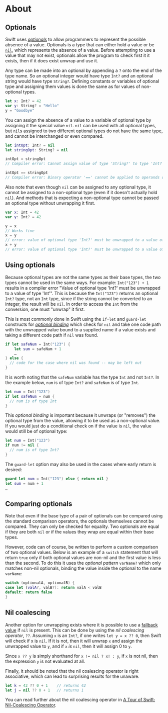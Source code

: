 # About

## Optionals

Swift uses [_optionals_][optionals] to allow programmers to represent the possible absence of a value.
Optionals is a type that can either hold a value or be [`nil`][nil], which represents the absence of a value.
Before attempting to use a value that may not exist, optionals allow the program to check first it it exists, then if it does exist unwrap and use it.

Any type can be made into an optional by appending a `?` onto the end of the type name.
So an optional integer would have type `Int?` and an optional string would have type `String?`.
Defining constants or variables of optional type and assigning them values is done the same as for values of non-optional types.

```swift
let x: Int? = 42
var y: String? = "Hello"
y = "Goodbye"
```

You can assign the absence of a value to a variable of optional type by assigning it the special value `nil`.
`nil` can be used with all optional types, but `nil`s assigned to two different optional types do not have the same type, and cannot be interchanged or even compared.

```swift
let intOpt: Int? = nil
let stringOpt: String? = nil

intOpt = stringOpt
// Compiler error: Cannot assign value of type 'String?' to type 'Int?'

intOpt == stringOpt
// Compiler error: Binary operator '==' cannot be applied to operands of type 'Int?' and 'String?'
```

Also note that even though `nil` can be assigned to any optional type, it cannot be assigned to a non-optional type (even if it doesn't actually hold `nil`).
And methods that is expecting a non-optional type cannot be passed an optional type without unwrapping it first.

```swift
var x: Int = 42
var y: Int? = 42

y = x
// Works fine
x = y
// error: value of optional type 'Int?' must be unwrapped to a value of type 'Int'
x + y
// error: value of optional type 'Int?' must be unwrapped to a value of type 'Int'
```

## Using optionals

Because optional types are not the same types as their base types, the two types cannot be used in the same ways.
For example: `Int("123") + 1` results in a compiler error "Value of optional type 'Int?' must be unwrapped to a value of type 'Int'".
This is because the `Int("123")` returns an optional `Int?` type, not an `Int` type, since if the string cannot be converted to an integer, the result will be `nil`.
In order to access the `Int` from the conversion, one must "unwrap" it first.

This is most commonly done in Swift using the `if-let` and `guard-let` constructs for [_optional binding_][optional-binding] which check for `nil` and take one code path with the unwrapped value bound to a supplied name if a value exists and taking a different code path if `nil` was found.

```swift
if let safeNum = Int("123") {
	let sum = safeNum + 1
	…
} else {
  // code for the case where nil was found -- may be left out
}
```

It is worth noting that the `safeNum` variable has the type `Int` and not `Int?`.
In the example below, `num` is of type `Int?` and `safeNum` is of type `Int`.

```swift
let num = Int("123")
if let safeNum = num {
  // num is of type Int
}
```

This _optional binding_ is important because it unwraps (or "removes") the optional type from the value, allowing it to be used as a non-optional value.
If you would just do a conditional check on if the value is `nil`, the value would still be of optional type:

```swift
let num = Int("123")
if num != nil {
  // num is of type Int?
}
```

The `guard-let` option may also be used in the cases where early return is desired:

```swift
guard let num = Int("123") else { return nil }
let sum = num + 1
…
```

## Comparing optionals

Note that even if the base type of a pair of optionals can be compared using the standard comparison operators, the optionals themselves cannot be compared.
They can only be checked for equality.
Two optionals are equal if they are both `nil` or if the values they wrap are equal within their base types.

However, code can of course, be written to perform a custom comparison of two optional values.
Below is an example of a `switch` statement that will return `true` only if both optional values are non-nil and the first value is less than the second. 
To do this it uses the _optional pattern_ `varName?` which only matches non-nil optionals, binding the value inside the optional to the name `varName`:

```swift
switch (optionalA, optionalB) {
case let (valA?, valB?): return valA < valB
default: return false
}
```

## Nil coalescing

Another option for unwrapping exists where it is possible to use a [fallback value][fallback] if `nil` is present.
This can be done by using the _nil coalescing operator_, `??`. Assuming `x` is an `Int?`, if one writes `let y = x ?? 0`, then Swift will check if x is `nil`.
If it is not, then it will unwrap `x` and assign the unwrapped value to `y`, and if `x` _is_ `nil`, then it will assign 0 to `y`.

Since `x ?? y` is simply shorthand for `x != nil ? x! : y`, if `x` is not nil, then the expression `y` is not evaluated at all.

Finally, it should be noted that the nil coalescing operator is right associative, which can lead to surprising results for the unaware.

```swift
let k = 42 ?? 0 + 1    // returns 42
let j = nil ?? 0 + 1   // returns 1
```

You can read further about the nil coalescing operator in [A Tour of Swift: Nil-Coalescing Operator][nil-coalescing].

[optionals]: https://docs.swift.org/swift-book/documentation/the-swift-programming-language/thebasics/#Optionals
[nil]: https://docs.swift.org/swift-book/documentation/the-swift-programming-language/thebasics/#nil
[optional-binding]: https://docs.swift.org/swift-book/documentation/the-swift-programming-language/thebasics/#Optional-Binding
[nil-coalescing]: https://docs.swift.org/swift-book/documentation/the-swift-programming-language/basicoperators/#Nil-Coalescing-Operator
[fallback]: https://docs.swift.org/swift-book/documentation/the-swift-programming-language/thebasics/#Optional-Binding
